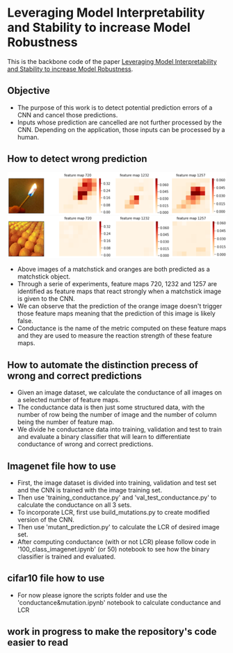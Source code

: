# Leveraging Model Interpretability and Stability to increase Model Robustness

This is the backbone code of the paper [Leveraging Model Interpretability and Stability to increase Model Robustness](https://arxiv.org/abs/1910.00387).
## Objective
- The purpose of this work is to detect potential prediction errors of a CNN and cancel those predictions.
- Inputs whose prediction are cancelled are not further processed by the CNN. Depending on the application, those inputs can be processed by a human.
## How to detect wrong prediction
![matchstick](match_cond.png)
![orange](orange_cond.png)
- Above images of a matchstick and oranges are both predicted as a matchstick object.
- Through a serie of experiments, feature maps 720, 1232 and 1257 are identified as feature maps that react strongly when a matchstick image is given to the CNN.
- We can observe that the prediction of the orange image doesn't trigger those feature maps meaning that the prediction of this image is likely false.
- Conductance is the name of the metric computed on these feature maps and they are used to measure the reaction strength of these feature maps.
## How to automate the distinction precess of wrong and correct predictions
- Given an image dataset, we calculate the conductance of all images on a selected number of feature maps.
- The conductance data is then just some structured data, with the number of row being the number of image and the number of column being the number of feature map.
- We divide he conductance data into training, validation and test to train and evaluate a binary classifier that will learn to differentiate conductance of wrong and correct predictions.
## Imagenet file how to use
- First, the image dataset is divided into training, validation and test set and the CNN is trained with the image training set.
- Then use 'training_conductance.py' and 'val_test_conductance.py' to calculate the conductance on all 3 sets.
- To incorporate LCR, first use build_mutations.py to create modified version of the CNN.
- Then use 'mutant_prediction.py' to calculate the LCR of desired image set.
- After computing conductance (with or not LCR) please follow code in '100_class_imagenet.ipynb' (or 50) notebook to see how the binary classifier is trained and evaluated.

## cifar10 file how to use
- For now please ignore the scripts folder and use the 'conductance&mutation.ipynb' notebook to calculate conductance and LCR

## work in progress to make the repository's code easier to read
